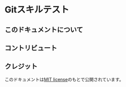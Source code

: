 # Gitスキルテスト

## このドキュメントについて

## コントリビュート

## クレジット

このドキュメントは[MIT license](https://raw.githubusercontent.com/uecmma/test-your-gitskills/master/LICENSE)のもとで公開されています。
